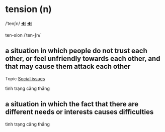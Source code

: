 # tension (n)

/ˈtenʃn/ [🔊](https://www.oxfordlearnersdictionaries.com/media/english/uk_pron/t/ten/tensi/tension__gb_1.mp3) [🔊](https://www.oxfordlearnersdictionaries.com/media/english/us_pron/t/ten/tensi/tension__us_1.mp3)

ten-sion /ˈten-ʃn/

## a situation in which people do not trust each other, or feel unfriendly towards each other, and that may cause them attack each other

Topic [Social issues](../topics/social-issues.md#social-issues)

tình trạng căng thẳng

## a situation in which the fact that there are different needs or interests causes difficulties

tình trạng căng thẳng